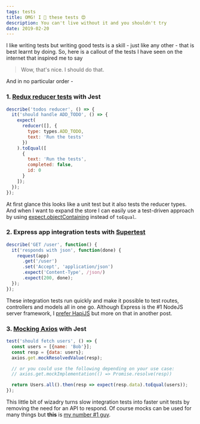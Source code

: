 ```yaml
---
tags: tests
title: OMG! I 💓 these tests 😍
description: You can't live without it and you shouldn't try
date: 2019-02-20
---
```


I like writing tests but writing good tests is a skill - just like any other - that is best learnt by doing. So, here is a callout of the tests I have seen on the internet that inspired me to say

> Wow, that's nice. I should do that.

And in no particular order -

### 1. [Redux reducer tests](https://redux.js.org/recipes/writing-tests#example-2) with Jest

``` JavaScript
describe('todos reducer', () => {
  it('should handle ADD_TODO', () => {
    expect(
      reducer([], {
        type: types.ADD_TODO,
        text: 'Run the tests'
      })
    ).toEqual([
      {
        text: 'Run the tests',
        completed: false,
        id: 0
      }
    ]);
  });
});
```

At first glance this looks like a unit test but it also tests the reducer types. And when I want to expand the store I can easily use a test-driven approach by using [expect.objectContaining](https://jestjs.io/docs/en/expect#expectobjectcontainingobject) instead of `toEqual`.

### 2. Express app integration tests with [Supertest](https://github.com/visionmedia/supertest)

``` JavaScript
describe('GET /user', function() {
  it('responds with json', function(done) {
    request(app)
      .get('/user')
      .set('Accept', 'application/json')
      .expect('Content-Type', /json/)
      .expect(200, done);
  });
});
```

These integration tests run quickly and make it possible to test routes, controllers and models all in one go. Although Express is the #1 NodeJS server framework, I [prefer HapiJS](https://hueniverse.com/why-you-should-consider-hapi-6163689bd7c2) but more on that in another post.

### 3. [Mocking Axios](https://jestjs.io/docs/en/mock-functions#mocking-modules) with Jest

```JavaScript
test('should fetch users', () => {
  const users = [{name: 'Bob'}];
  const resp = {data: users};
  axios.get.mockResolvedValue(resp);

  // or you could use the following depending on your use case:
  // axios.get.mockImplementation(() => Promise.resolve(resp))

  return Users.all().then(resp => expect(resp.data).toEqual(users));
});
```

This little bit of wizadry turns slow integration tests into faster unit tests by removing the need for an API to respond. Of course mocks can be used for many things but **this** is [my number #1 guy](https://www.youtube.com/watch?v=-VRwTiQWoXU).
